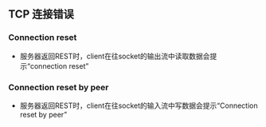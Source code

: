 ## TCP 连接错误


### Connection reset
 * 服务器返回REST时，client在往socket的输出流中读取数据会提示“connection reset”
### Connection reset by peer
 * 服务器返回REST时，client在往socket的输入流中写数据会提示“Connection reset by peer”